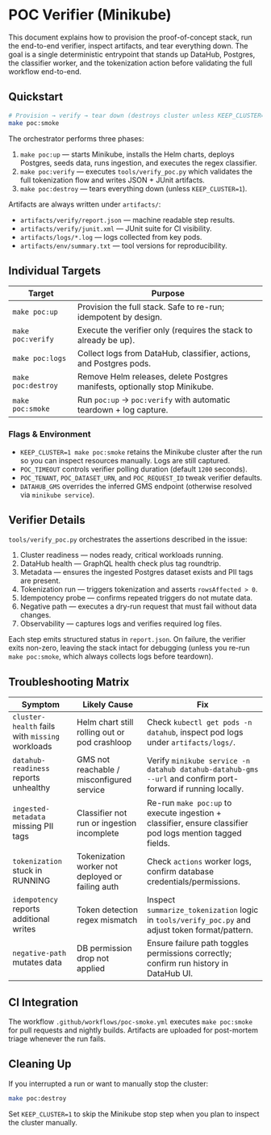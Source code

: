 # POC Verifier (Minikube)

This document explains how to provision the proof-of-concept stack, run the end-to-end
verifier, inspect artifacts, and tear everything down. The goal is a single deterministic
entrypoint that stands up DataHub, Postgres, the classifier worker, and the tokenization
action before validating the full workflow end-to-end.

## Quickstart

```bash
# Provision → verify → tear down (destroys cluster unless KEEP_CLUSTER=1)
make poc:smoke
```

The orchestrator performs three phases:

1. `make poc:up` — starts Minikube, installs the Helm charts, deploys Postgres, seeds
   data, runs ingestion, and executes the regex classifier.
2. `make poc:verify` — executes `tools/verify_poc.py` which validates the full tokenization
   flow and writes JSON + JUnit artifacts.
3. `make poc:destroy` — tears everything down (unless `KEEP_CLUSTER=1`).

Artifacts are always written under `artifacts/`:

- `artifacts/verify/report.json` — machine readable step results.
- `artifacts/verify/junit.xml` — JUnit suite for CI visibility.
- `artifacts/logs/*.log` — logs collected from key pods.
- `artifacts/env/summary.txt` — tool versions for reproducibility.

## Individual Targets

| Target | Purpose |
| --- | --- |
| `make poc:up` | Provision the full stack. Safe to re-run; idempotent by design. |
| `make poc:verify` | Execute the verifier only (requires the stack to already be up). |
| `make poc:logs` | Collect logs from DataHub, classifier, actions, and Postgres pods. |
| `make poc:destroy` | Remove Helm releases, delete Postgres manifests, optionally stop Minikube. |
| `make poc:smoke` | Run `poc:up` → `poc:verify` with automatic teardown + log capture. |

### Flags & Environment

- `KEEP_CLUSTER=1 make poc:smoke` retains the Minikube cluster after the run so you can
  inspect resources manually. Logs are still captured.
- `POC_TIMEOUT` controls verifier polling duration (default `1200` seconds).
- `POC_TENANT`, `POC_DATASET_URN`, and `POC_REQUEST_ID` tweak verifier defaults.
- `DATAHUB_GMS` overrides the inferred GMS endpoint (otherwise resolved via `minikube service`).

## Verifier Details

`tools/verify_poc.py` orchestrates the assertions described in the issue:

1. Cluster readiness — nodes ready, critical workloads running.
2. DataHub health — GraphQL health check plus tag roundtrip.
3. Metadata — ensures the ingested Postgres dataset exists and PII tags are present.
4. Tokenization run — triggers tokenization and asserts `rowsAffected > 0`.
5. Idempotency probe — confirms repeated triggers do not mutate data.
6. Negative path — executes a dry-run request that must fail without data changes.
7. Observability — captures logs and verifies required log files.

Each step emits structured status in `report.json`. On failure, the verifier exits non-zero,
leaving the stack intact for debugging (unless you re-run `make poc:smoke`, which always
collects logs before teardown).

## Troubleshooting Matrix

| Symptom | Likely Cause | Fix |
| --- | --- | --- |
| `cluster-health` fails with `missing` workloads | Helm chart still rolling out or pod crashloop | Check `kubectl get pods -n datahub`, inspect pod logs under `artifacts/logs/`. |
| `datahub-readiness` reports unhealthy | GMS not reachable / misconfigured service | Verify `minikube service -n datahub datahub-datahub-gms --url` and confirm port-forward if running locally. |
| `ingested-metadata` missing PII tags | Classifier not run or ingestion incomplete | Re-run `make poc:up` to execute ingestion + classifier, ensure classifier pod logs mention tagged fields. |
| `tokenization` stuck in RUNNING | Tokenization worker not deployed or failing auth | Check `actions` worker logs, confirm database credentials/permissions. |
| `idempotency` reports additional writes | Token detection regex mismatch | Inspect `summarize_tokenization` logic in `tools/verify_poc.py` and adjust token format/pattern. |
| `negative-path` mutates data | DB permission drop not applied | Ensure failure path toggles permissions correctly; confirm run history in DataHub UI. |

## CI Integration

The workflow `.github/workflows/poc-smoke.yml` executes `make poc:smoke` for pull requests and
nightly builds. Artifacts are uploaded for post-mortem triage whenever the run fails.

## Cleaning Up

If you interrupted a run or want to manually stop the cluster:

```bash
make poc:destroy
```

Set `KEEP_CLUSTER=1` to skip the Minikube stop step when you plan to inspect the cluster manually.
